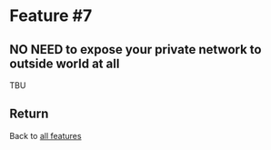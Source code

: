 # Feature #7

## NO NEED to expose your private network to outside world at all

TBU


## Return
Back to [all features](../features.md)
